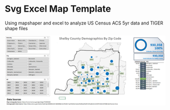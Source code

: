 # Svg Excel Map Template

Using mapshaper and excel to analyze US Census ACS 5yr data and TIGER shape files

![](https://github.com/alanoakes/SvgExcelMapTemplate/raw/master/Map1.PNG)
